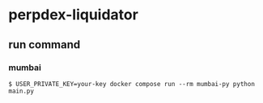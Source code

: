# perpdex-liquidator
## run command
### mumbai
```
$ USER_PRIVATE_KEY=your-key docker compose run --rm mumbai-py python main.py
```
